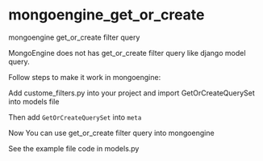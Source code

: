 # mongoengine_get_or_create
mongoengine get_or_create filter query

MongoEngine does not has get_or_create filter query like django model query. 

Follow steps to make it work in mongoengine:

Add custome_filters.py into your project and import GetOrCreateQuerySet into models file

Then add `GetOrCreateQuerySet` into `meta`

Now You can use get_or_create filter query into mongoengine

See the example file code in models.py
